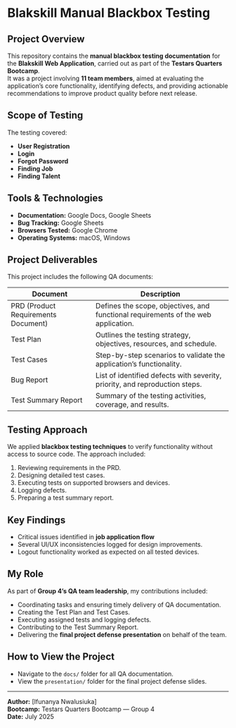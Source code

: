 # Blakskill Manual Blackbox Testing

## Project Overview
This repository contains the **manual blackbox testing documentation** for the **Blakskill Web Application**, carried out as part of the **Testars Quarters Bootcamp**.  
It was a project involving **11 team members**, aimed at evaluating the application’s core functionality, identifying defects, and providing actionable recommendations to improve product quality before next release.

## Scope of Testing
The testing covered:
- **User Registration**
- **Login**
- **Forgot Password**
- **Finding Job**
- **Finding Talent**

## Tools & Technologies
- **Documentation:** Google Docs, Google Sheets
- **Bug Tracking:** Google Sheets
- **Browsers Tested:** Google Chrome
- **Operating Systems:** macOS, Windows

## Project Deliverables
This project includes the following QA documents:

| Document | Description |
|----------|-------------|
| PRD (Product Requirements Document) | Defines the scope, objectives, and functional requirements of the web application. |
| Test Plan | Outlines the testing strategy, objectives, resources, and schedule. |
| Test Cases | Step-by-step scenarios to validate the application’s functionality. |
| Bug Report | List of identified defects with severity, priority, and reproduction steps. |
| Test Summary Report | Summary of the testing activities, coverage, and results. |

## Testing Approach
We applied **blackbox testing techniques** to verify functionality without access to source code. The approach included:
1. Reviewing requirements in the PRD.
2. Designing detailed test cases.
3. Executing tests on supported browsers and devices.
4. Logging defects.
5. Preparing a test summary report.

## Key Findings
- Critical issues identified in **job application flow**
- Several UI/UX inconsistencies logged for design improvements.
- Logout functionality worked as expected on all tested devices.

## My Role
As part of **Group 4’s QA team leadership**, my contributions included:
- Coordinating tasks and ensuring timely delivery of QA documentation.
- Creating the Test Plan and Test Cases.
- Executing assigned tests and logging defects.
- Contributing to the Test Summary Report.
- Delivering the **final project defense presentation** on behalf of the team.


## How to View the Project
- Navigate to the `docs/` folder for all QA documentation.
- View the `presentation/` folder for the final project defense slides.

---
**Author:** [Ifunanya Nwalusiuka]  
**Bootcamp:** Testars Quarters Bootcamp — Group 4  
**Date:** July 2025

